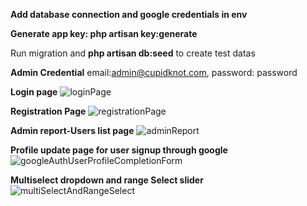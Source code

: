 **Add database connection and google credentials in env**

**Generate app key: php artisan key:generate**

Run migration and  **php artisan db:seed** to create test datas

**Admin Credential** 
email:admin@cupidknot.com, 
password: password

**Login page**
![loginPage](https://user-images.githubusercontent.com/80084653/173676291-584604f2-3953-4571-af7d-36e496e8b049.png)

**Registration Page**
![registrationPage](https://user-images.githubusercontent.com/80084653/173676449-dc76e6f4-38fe-496d-b35c-fcac6d4335e7.png)

**Admin report-Users list page**
![adminReport](https://user-images.githubusercontent.com/80084653/173676629-5f258a95-f269-4e37-b6a6-2603a5fafd2b.png)

**Profile update page for user signup through google**
![googleAuthUserProfileCompletionForm](https://user-images.githubusercontent.com/80084653/173676957-a29feb58-c885-4095-982b-448c259b617e.png)

**Multiselect dropdown and range Select slider**
![multiSelectAndRangeSelect](https://user-images.githubusercontent.com/80084653/173677090-da1835ae-505b-401d-9fcd-d6330a091175.png)

